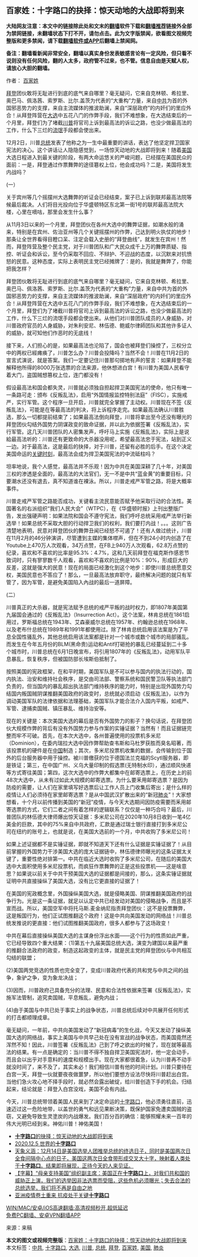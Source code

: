  <h2>百家姓：十字路口的抉择：惊天动地的大战即将到来</h2> <p class="notice"><b>大陆网友注意：本文中的链接除此处和文末的<a href="https://github.com/bannedbook/fanqiang" >翻墙</a>软件下载和<a href="https://github.com/killgcd/justmysocks/blob/master/README.md">翻墙推荐</a>链接外全部为禁网链接，未翻墙状态下打不开，请勿点击。此为文字版禁闻，欲看图文视频完整版和更多禁闻，请下载<a href="https://github.com/bannedbook/fanqiang">翻墙软件或APP</a>后翻墙上禁闻网。</p><p>备注：翻墙看新闻非常安全，翻墙以真实身份发表敏感言论有一定风险，但只看不说则没有任何风险，翻的人太多，政府管不过来，也不管。信息自由是天赋人权，请放心大胆的翻墙。</b></p>  <div class="entry"> <p>作者： <a href="https://www.bannedbook.org/bnews/tag/%E7%99%BE%E5%AE%B6%E5%A7%93/" class="st_tag internal_tag" rel="tag" title="标签 百家姓 下的日志">百家姓</a></p> <p id="summary"><a href="https://www.bannedbook.org/bnews/tag/%e6%8b%9c%e7%99%bb/" class="st_tag internal_tag" rel="tag" title="标签 拜登 下的日志">拜登</a>团伙敢将无耻进行到底的底气来自哪里？毫无疑问，它来自克林顿、希拉里、奥巴马、佩洛茜、索罗斯、比尔.盖茨为代表的“大重构”力量，来自<a href="https://www.bannedbook.org/bnews/tag/%e4%b8%ad%e5%85%b1/" class="st_tag internal_tag" rel="tag" title="标签 中共 下的日志">中共</a>为首的外国邪恶势力的支撑，来自主流媒体的推波助澜，来自“深层政府”的内奸们的里应外合！从拜登阵营在<a href="https://www.bannedbook.org/bnews/tag/%e5%a4%a7%e9%80%89/" class="st_tag internal_tag" rel="tag" title="标签 大选 下的日志">大选</a>中五花八门的作弊手段，我们不难想象，在大选结束后的一个月里，拜登们为了堵截<a href="https://www.bannedbook.org/bnews/tag/%e5%b7%9d%e6%99%ae/" class="st_tag internal_tag" rel="tag" title="标签 川普 下的日志">川普</a>将官司上诉到最高法的诉讼之路，也没少做最高法的工作，什么下三烂的<span class='wp_keywordlink'><a href="https://www.bannedbook.org/forum11/topic282.html" title="禁片：评中国共产党的流氓本性" target="_blank">流氓</a></span>手段都会使出来。</p> <p>12月2日，川普<a href="https://www.bannedbook.org/bnews/tag/%e6%80%bb%e7%bb%9f/" class="st_tag internal_tag" rel="tag" title="标签 总统 下的日志">总统</a>发表了他称之为一生中最重要的讲话，表达了他坚定捍卫国家宪法的决心。这个讲话让人隐隐感觉到，一场惊天动地的大战即将到来！随着<a href="https://www.bannedbook.org/bnews/tag/%e7%be%8e%e5%9b%bd/" class="st_tag internal_tag" rel="tag" title="标签 美国 下的日志">美国</a>大选日程进入到最关键的阶段，有两大命运悠关的严峻问题，已经摆在美国民众的面前：一是，拜登通过作票舞弊的途径簒权上位，他会成功吗？二是，美国将发生内战吗？</p> <p>(一）</p> <p>关于宾州等几个摇摆州大选舞弊的听证会已经结束，案子已上诉到联邦最高法院等候最后裁决。人们将目光投向位于华盛顿特区东北第一街1号的联邦最高法院大楼，心里在嘀咕，那里会发生什么事？</p> <p>从11月3日以来的一个月里，拜登团伙在各州大选中的舞弊证据，如潮水般的涌来，特别是在宾州、佐治亚州等几个关键摇摆州的作弊，己达到明火执仗的地步！那条让全世界看得目瞪口呆、注定会载入史册的“拜登曲线”，就发生在宾州！然而，拜登阵营及整个民主党，对于川普团队和广大民众成千上万的舞弊质疑、指控、听证会和诉讼，至今仍采取不回应、不辩护、不迎战的态度，以沉默来对抗愤怒的民意。这种态度，实际上表明民主党已经摊牌了：是的，我就是舞弊了，你能把我怎样？</p>  <p>拜登团伙敢将无耻进行到底的底气来自哪里？毫无疑问，它来自克林顿、希拉里、奥巴马、佩洛茜、索罗斯、比尔.盖茨为代表的“大重构”力量，来自中共为首的外国邪恶势力的支撑，来自主流媒体的推波助澜，来自“深层政府”的内奸们的里应外合！从拜登阵营在大选中五花八门的作弊手段，我们不难想象，在大选结束后的一个月里，拜登们为了堵截川普将官司上诉到最高法的诉讼之路，也没少做最高法的工作，什么下三烂的流氓手段都会使出来。从他们对川普团队成员的人身威胁，对川普政府官员的人身威胁，对朱利安尼、林伍德、鲍威尔律師团队和其他许多证人的威胁，就可知他们作恶时的无底线！</p> <p>接下来，人们担心的是，如果最高法也沦陷了，国会也被拜登们操控了，三权分立中的两权已經瘫痪了，川普怎么办？川普会投降吗？当然不会！川普在11月2日的宣言式演说，就是答案。我们一定要记住川普那句掷地有声的誓言：如果拜登不能解释他所得的8000万张选票的合法来源，他休想进白宫！有川普为美国人民看守着大门，盗国贼想篡权上位，连门都没有！</p> <p>假设最高法和国会都失灵，川普就必须独自担起捍卫美国宪法的使命，他只有唯一一条路可走：颁布《反叛乱法》，启用“外国情报监控特别法庭”（FISC），实施戒严，实行军管。这个程序一旦开启，川普就完全掌握了主动权。川普现在不签《反叛乱法》，可能是在等最高法的判决，将上诉程序走完。如果最高法确认川普胜选，那么一切都提前结束了；如果最高法倒向拜登，川普将拿出至今还没有曝光的拜登团伙勾结外国势力阴谋政变的致命证据，并以此为依据签署《反叛乱法》，实行军管。这几天川普团队的人密集发声，呼吁马上实施《反叛乱法》，实际上是说給最高法听的：川普还有更致命的大杀器没用呢，希望最高法忠于宪法，站到正义一边。对于最高法，这是最后的抉择，对于川普，还留有必胜的后手。在这个决定美国命运的<span class='wp_keywordlink'><a href="https://www.bannedbook.org/forum2/topic151.html" title="关键时刻：李鹏日记" target="_blank">关键时刻</a></span>，最高法会成为捍卫美国宪法的中流砥柱吗？</p> <p>坦率地说，我个人感觉，最高法并不乐观！因为中共在美国深耕了几十年，对美国三权的渗透是全面的，最高法的大法官们，无一不是中共“蓝金黄”的重要目标，只要潮水还没有退去，真不知道谁在裸泳。所以，川普走戒严军管之路，将是大概率事件。</p> <p>川普走戒严军管之路能否成功，关键看主流民意能否赋予他采取行动的合法性。美国著名的右派组织“我们人民大会”（WTPC），在《华盛顿时报》上刊出整版广告，发出强硬声明：如果法院和国会不遵守宪法，我们呼吁总统采用戒严法举行新选举！如果总统不采取大胆的行动捍卫我们的权利，我们要打内战！。。。这则广告清楚地表明，民意对拜登团伙的舞弊丑闻已经怒不可遏了！还有人做过统计，川普在11月2月的46分钟演讲，尽管遭到主媒的集体噤声，但在不到24小时内创造了在Youtube上470万人次观看，34万点赞，在FB上940万人次观看，62.8万点赞的纪录，喜欢和不喜欢的比率是95.3%：4.7%，这和几天前拜登在福克斯作感恩节致词时，只有寥寥数千人观看，喜欢和不喜欢的比例是10%：90%，形成巨大的反差，这就是强大的民意！现在的局面已经激化到这个地步：即使川普总统愿意交权，美国民意也不答应了！那么，一旦最高法放弃职守，最终解决问题的就只有军管了，因为军管，是避免美国陷入內战的最后一道屏障。</p> <p>(二）</p>  <p>川普真正的大杀器，就是宪法赋予总统的戒严平叛的战时权力，即1807年美国第九届国会通过的《反叛乱法》（Insurrection Act）。这个法案，林肯总统在1861启用过，罗斯福总统在1943年、艾森豪威尔总统在1957年、约翰逊总统在1968年、以及老布什总统在1989年和1991年都使用过。除了林肯总统启用该法案是为了平息全国性骚乱外，其他总统启用该法案都是针对一个城市或数个城市的局部骚乱。而发生在今年五月份的BLM(黑命贵)运动和Antif打砸抢的暴乱已经蔓延到二十多个城市时，川普总统在6月1日晚宣布，将引用1807年的《反叛乱法》，动用军队平息暴乱，恢复秩序，但被国防部长埃斯伯抵制了。</p> <p>按照美国的宪政框架，在和平时期，美国军队是不可以参与国内的执法行动的，国内执法、治安和维持社会秩序，是交由司法部、警察系统和国民警卫队等执法部门负责的，但当国内的暴乱超出执法部门维持秩序的能力时，特别是出现外国势力勾结国内叛国贼阴谋推翻美国政府的政变时，总统就必须启动《反叛乱法》，以作为调动美国军队的法律依据和法理基础，美国军队才能合法介入国内平叛，如戒严、军管、逮捕卖国贼、镇压暴乱、维持治安等。</p> <p>现在的关键是：本次美国大选的幕后是否有外国势力的影子？换句话说，在拜登团伙大规模作弊的背后有没有外国势力参与作案的实锤证据？当然有！而且证据链完整而牢不可破。首先，在本次大选中，各州普遍使用的投票机多米尼（Dominion），在委内瑞拉大选中因作弊帮助查韦斯和马杜罗获胜而臭名昭著，而该投票机的硬件是在<span class='wp_keywordlink_affiliate'><a href="https://www.bannedbook.org/" title="中国" target="_blank">中国</a></span>制造；其次，多米尼投票机收集的数据，会传输到位于国外的后台服务器中用于操控。被川普缴获的位于德国法兰克福的Scytl服务器，即是铁证；第三，在中国广州、义乌大量印制的假选票(无特制水印），通过顺风快递等方式寄往美国；第四，这次大选中的作弊大都集中在邮寄选票上，在历史上的前48次大选中，从未有过如此大规模的邮寄选票。为什么要釆用邮寄选票？是因为防疫的需要，让人们在家里填写好选票后让工作人员上门收集后寄出；是什么样的疫情让人们必须待在家里邮寄选票？是从中国武汉扩散出来的“新冠<a href="https://www.bannedbook.org/bnews/tag/%e8%82%ba%e7%82%8e/" class="st_tag internal_tag" rel="tag" title="标签 肺炎 下的日志">肺炎</a>”！大家想想看，十个月以前传播到美国的“新冠”疫情，与今天大选期间因防疫需要而釆用邮寄选票的方式，它们二者之间有着怎样的逻辑联系？仅仅是一种巧合吗？最后，川普团队的林伍德大律师爆出惊天证据：多米尼公司在2020年10月8日收到一笔4亿美金的巨款，其中的75%来自中共政府，汇款是通过瑞士银行直接打到多米尼公司在纽约的账号上，也就是说，在美国大选前的一个月，中共收购了多米尼公司！</p> <p>如果上述证据都不是实锤证据，即就不知道天下还有什么证据是实锤证据了！从目前掌握的外国势力干涉美国大选的庞大证据链中，林伍德律师曝光的这条证据太关键了，重要性绝对排第一。中共在临近大选时收购了多米尼公司，在随后的美国大选中大面积使用多米尼投票机，而疯狂作票舞弊的正是这些投票机——这是啥意思？如果说以前关于中共干预美国大选的证据都是间接的，那么，这条实锤证据就证明中共直接操纵了美国大选，没有比它更直接的证据了！</p> <p>在美国的宪政概念里，外国操纵美国大选，就是侵略美国、阴谋推翻美国政府的战争行为。光是这一条证据，就足以认定中共已经发动对美国的侵略战争，而且是不宣而战。所以，美国空军中将托马斯.麦金纳尼指责拜登团伙：这不是投票舞弊，这是叛国行为，他们正试图推翻这个政府！这是中共向美国发动的网络战！川普总统发推说的更直接：他们试图推翻美国政府，很多人都参与了这场政变！</p> <p>中共在幕后直接操纵美国大选的主谋身份浮出水面——这个行为的性质如此严重，它已经导致四个重大结果：（1)第五十九届美国总统大选，演变为建国以来最严重的推翻合法政府的政变，制造这起政变的主体，就是民主党的拜登团伙与中共相互勾结的联盟；</p>  <p>(2)美国两党竞选的性质也完全变了，变成川普政府代表的共和党与中共之间的战争，象驴之争，变为象龙决战；</p> <p>(3)因而，川普政府己具备充分的法理、民意和合法性依据来签署《反叛乱法》，实施军法管制，追究卖国贼，平息叛乱，避免内战；</p> <p>(4)由于美国与中共已处于事实上的战争状态，川普总统后续对中共展开任何形式的打击都顺理成章。</p> <p>毫无疑问，一年前，中共向美国发动了“新冠病毒”的生化战，今天又发动了操纵美国大选的网络战，事实上美国与中共早己处在没有宣战的战争状态，而美国竟然还浑然不知！因此，川普签署《反叛乱法》己到了呼之欲出的时候了，现在就等最高法的结果。有一点是确定的：当川普不得不独自捍卫美国宪法时，他一定会动手，而且会以出乎对手意料的速度和规模出手。现在大家都很着急，认为川普再不动手就没时间了，来不及了，其实未必！我们相信川普有他的时间计划。川普只要待在白宫一天，拜登一伙就要夜夜做噩梦，所以他们要想方设法尽快将川普赶出白宫。当他们急火攻心地不择手段时，就必然会露出破绽，给川普创造下手的机会。归结起来，结论就是：拜登入白宫没戏，美国不会有内战。</p> <p>今天，川普总统带领着美国人民来到了决定命运的<a href="https://www.bannedbook.org/bnews/tag/%E5%8D%81%E5%AD%97%E8%B7%AF%E5%8F%A3/" class="st_tag internal_tag" rel="tag" title="标签 十字路口 下的日志">十字路口</a>，他必须勇往直前，迅速迈过这一危险地带，以盖世的勇气和远见果断决策，既保护国家免遭卖国贼的盗窃，又避免导致生灵塗炭的内战爆发。我们百分百的确信：能够照耀未来一百年的伟大光明已经到来。神佑川普！神佑美国！</p> <ul class='op-related-articles' title='相关阅读'> <li><a href='https://www.bannedbook.org/bnews/comments/20201207/1443483.html' target='_blank'><b>十字路口</b>的抉择：惊天动地的大战即将到来</a></li> <li><a href='https://www.bannedbook.org/bnews/taiwannews/20201206/1442715.html' target='_blank'>2020.12.5 世界的<b>十字路口</b></a></li> <li><a href='https://www.bannedbook.org/bnews/bannedvideo/20201203/1441420.html' target='_blank'>天象义涵：12月14日是美国选举人团推举总统的终选日子，同时是美国两次日全食间隔中心点的日子，美国这两次日全食带形成交叉大十字，映射着人类处于<b>十字路口</b>。结果即将展现，正待今天的人来见证。</a></li> <li><a href='https://www.bannedbook.org/bnews/bannedvideo/20201125/1436752.html' target='_blank'>【字幕】“母亲支持美国”组织副主席：美国正在<b>十字路口</b>上，对我们共和国的威胁正上演，我们的选举因非法选票而受阻，这些危机必须曝光；失去合法的总统选举，我们将不再是自由之地</a></li> <li><a href='https://www.bannedbook.org/bnews/cnnews/20201117/1432119.html' target='_blank'>亚洲疫情卷土重来 抗疫处于关键<b>十字路口</b></a></li> </ul> <p class="texttj"> <a href="https://github.com/bannedbook/fanqiang/wiki/V2ray%E6%9C%BA%E5%9C%BA" target="_blank">WIN/MAC/安卓/iOS高速翻墙:高清视频秒开,超低延迟</a><br/> <a href="https://github.com/bannedbook/fanqiang/wiki/%E7%A6%81%E9%97%BB%E7%BD%91%E5%AE%89%E5%8D%93%E7%BF%BB%E5%A2%99%E6%96%B0%E9%97%BBAPP" target="_blank">免费PC翻墙、安卓VPN翻墙APP</a></p><p> 来源：来稿 </p> <a name='sharetosocial'></a>       <div><b>本文的图文或视频完整版</b>：<a href='https://www.bannedbook.org/bnews/comments/20201208/1443945.html'>百家姓：十字路口的抉择：惊天动地的大战即将到来</a></div>  </div><!--END ENTRY--> <div class="postfooter"> <div>本文标签：<a href="https://www.bannedbook.org/bnews/tag/%e4%b8%ad%e5%85%b1/" rel="tag">中共</a>, <a href="https://www.bannedbook.org/bnews/tag/%E5%8D%81%E5%AD%97%E8%B7%AF%E5%8F%A3/" rel="tag">十字路口</a>, <a href="https://www.bannedbook.org/bnews/tag/%e5%a4%a7%e9%80%89/" rel="tag">大选</a>, <a href="https://www.bannedbook.org/bnews/tag/%e5%b7%9d%e6%99%ae/" rel="tag">川普</a>, <a href="https://www.bannedbook.org/bnews/tag/%e6%80%bb%e7%bb%9f/" rel="tag">总统</a>, <a href="https://www.bannedbook.org/bnews/tag/%e6%8b%9c%e7%99%bb/" rel="tag">拜登</a>, <a href="https://www.bannedbook.org/bnews/tag/%E7%99%BE%E5%AE%B6%E5%A7%93/" rel="tag">百家姓</a>, <a href="https://www.bannedbook.org/bnews/tag/%e7%be%8e%e5%9b%bd/" rel="tag">美国</a>, <a href="https://www.bannedbook.org/bnews/tag/%e8%82%ba%e7%82%8e/" rel="tag">肺炎</a></div>  </div><!--END POSTFOOTER--> 